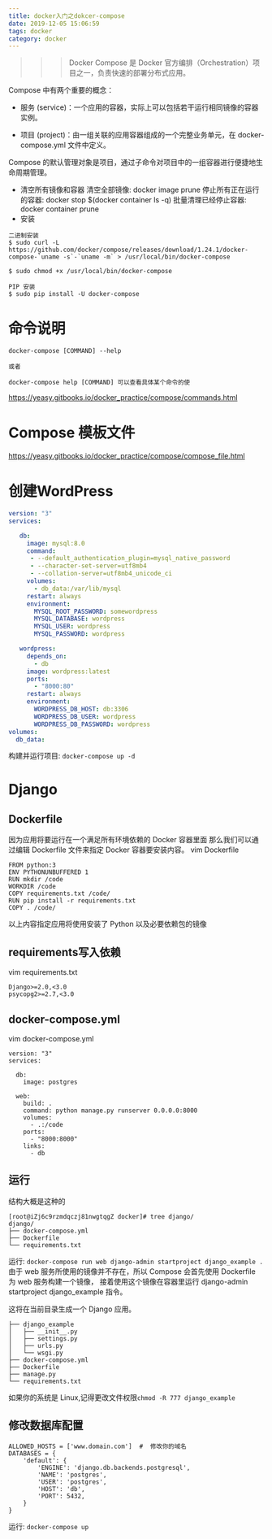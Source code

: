 ```yaml
---
title: docker入门之dokcer-compose
date: 2019-12-05 15:06:59
tags: docker
category: docker
---
```

>>> Docker Compose 是 Docker 官方编排（Orchestration）项目之一，负责快速的部署分布式应用。

Compose 中有两个重要的概念：

* 服务 (service)：一个应用的容器，实际上可以包括若干运行相同镜像的容器实例。

* 项目 (project)：由一组关联的应用容器组成的一个完整业务单元，在 docker-compose.yml 文件中定义。

Compose 的默认管理对象是项目，通过子命令对项目中的一组容器进行便捷地生命周期管理。

* 清空所有镜像和容器
  清空全部镜像: docker image prune
  停止所有正在运行的容器: docker stop $(docker container ls -q)
  批量清理已经停止容器: docker container prune
* 安装
```
二进制安装
$ sudo curl -L https://github.com/docker/compose/releases/download/1.24.1/docker-compose-`uname -s`-`uname -m` > /usr/local/bin/docker-compose

$ sudo chmod +x /usr/local/bin/docker-compose

PIP 安装
$ sudo pip install -U docker-compose
```
# 命令说明

```
docker-compose [COMMAND] --help 

或者 

docker-compose help [COMMAND] 可以查看具体某个命令的使
```
https://yeasy.gitbooks.io/docker_practice/compose/commands.html

# Compose 模板文件
https://yeasy.gitbooks.io/docker_practice/compose/compose_file.html

# 创建WordPress
```yaml
version: "3"
services:

   db:
     image: mysql:8.0
     command:
      - --default_authentication_plugin=mysql_native_password
      - --character-set-server=utf8mb4
      - --collation-server=utf8mb4_unicode_ci     
     volumes:
       - db_data:/var/lib/mysql
     restart: always
     environment:
       MYSQL_ROOT_PASSWORD: somewordpress
       MYSQL_DATABASE: wordpress
       MYSQL_USER: wordpress
       MYSQL_PASSWORD: wordpress

   wordpress:
     depends_on:
       - db
     image: wordpress:latest
     ports:
       - "8000:80"
     restart: always
     environment:
       WORDPRESS_DB_HOST: db:3306
       WORDPRESS_DB_USER: wordpress
       WORDPRESS_DB_PASSWORD: wordpress
volumes:
  db_data:
```

构建并运行项目: `docker-compose up -d`

# Django
## Dockerfile
因为应用将要运行在一个满足所有环境依赖的 Docker 容器里面
那么我们可以通过编辑 Dockerfile 文件来指定 Docker 容器要安装内容。
vim Dockerfile
```
FROM python:3
ENV PYTHONUNBUFFERED 1
RUN mkdir /code
WORKDIR /code
COPY requirements.txt /code/
RUN pip install -r requirements.txt
COPY . /code/
```

以上内容指定应用将使用安装了 Python 以及必要依赖包的镜像
## requirements写入依赖
vim requirements.txt
```
Django>=2.0,<3.0
psycopg2>=2.7,<3.0
```

## docker-compose.yml
vim docker-compose.yml
```
version: "3"
services:

  db:
    image: postgres

  web:
    build: .
    command: python manage.py runserver 0.0.0.0:8000
    volumes:
      - .:/code
    ports:
      - "8000:8000"
    links:
      - db
```

## 运行
结构大概是这种的
```
[root@iZj6c9rzmdqczj81nwgtqgZ docker]# tree django/
django/
├── docker-compose.yml
├── Dockerfile
└── requirements.txt
```

运行: `docker-compose run web django-admin startproject django_example .`
由于 web 服务所使用的镜像并不存在，所以 Compose 会首先使用 Dockerfile 为 web 服务构建一个镜像，
接着使用这个镜像在容器里运行 django-admin startproject django_example 指令。

这将在当前目录生成一个 Django 应用。
 ```
 ├── django_example
 │   ├── __init__.py
 │   ├── settings.py
 │   ├── urls.py
 │   └── wsgi.py
 ├── docker-compose.yml
 ├── Dockerfile
 ├── manage.py
 └── requirements.txt
 ```
 如果你的系统是 Linux,记得更改文件权限`chmod -R 777 django_example`
 
 ## 修改数据库配置
 ```
 ALLOWED_HOSTS = ['www.domain.com']  #  修改你的域名
 DATABASES = {
     'default': {
         'ENGINE': 'django.db.backends.postgresql',
         'NAME': 'postgres',
         'USER': 'postgres',
         'HOST': 'db',
         'PORT': 5432,
     }
 }
 ```
 
 运行: `docker-compose up`